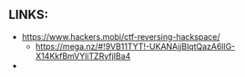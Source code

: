 
## LINKS:
* https://www.hackers.mobi/ctf-reversing-hackspace/
  * <https://mega.nz/#!9VB11TYT!-UKANAjjBlqtQazA6llG-X14KkfBmVYliTZRyfjIBa4>
* 
